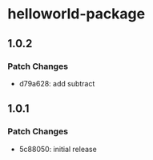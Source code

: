 # helloworld-package

## 1.0.2

### Patch Changes

- d79a628: add subtract

## 1.0.1

### Patch Changes

- 5c88050: initial release
